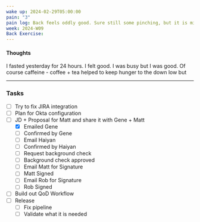```yaml
---
wake up: 2024-02-29T05:00:00
pain: "3"
pain log: Back feels oddly good. Sure still some pinching, but it is mild compared to other mornings.
week: 2024-W09
Back Exercise:
---
```

#### Thoughts

I fasted yesterday for 24 hours. 
I felt good. I was busy but I was good. 
Of course caffeine - coffee + tea helped to keep hunger to the down low but 


-----
### Tasks 

- [ ] Try to fix JIRA integration
- [ ] Plan for Okta configuration
- [ ] JD + Proposal for Matt and share it with Gene + Matt
	- [x] Emailed Gene
	- [ ] Confirmed by Gene
	- [ ] Email Haiyan
	- [ ] Confirmed by Haiyan
	- [ ] Request background check
	- [ ] Background check approved
	- [ ] Email Matt for Signature
	- [ ] Matt Signed
	- [ ] Email Rob for Signature
	- [ ] Rob Signed
- [ ] Build out QoD Workflow
- [ ] Release
	- [ ] Fix pipeline
	- [ ] Validate what it is needed